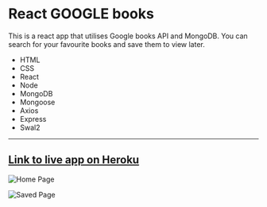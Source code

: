 # React GOOGLE books
This is a react app that utilises Google books API and MongoDB.
You can search for your favourite books and save them to view later. 

* HTML
* CSS
* React 
* Node
* MongoDB
* Mongoose
* Axios
* Express
* Swal2
---
## [Link to live app on Heroku](https://googlereactapp.herokuapp.com/)

![Home Page](img/home.png)

![Saved Page](img/saved.png)